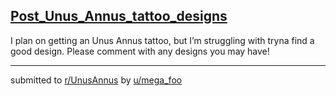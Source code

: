 ## [Post_Unus_Annus_tattoo_designs](https://www.reddit.com/r/UnusAnnus/comments/jrtox0/post_unus_annus_tattoo_designs/)
I plan on getting an Unus Annus tattoo, but I’m struggling with tryna find a good design. Please comment with any designs you may have!

---

submitted to [r/UnusAnnus](https://www.reddit.com/r/UnusAnnus) by [u/mega_foo](https://www.reddit.com/user/mega_foo)
